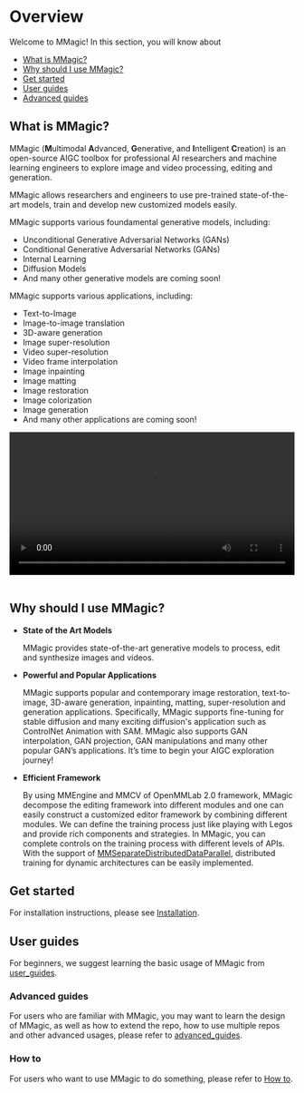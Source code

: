 # Overview

Welcome to MMagic! In this section, you will know about

- [What is MMagic?](#what-is-mmagic)
- [Why should I use MMagic?](#why-should-i-use-mmagic)
- [Get started](#get-started)
- [User guides](#user-guides)
- [Advanced guides](#advanced-guides)

## What is MMagic?

MMagic (**M**ultimodal **A**dvanced, **G**enerative, and **I**ntelligent **C**reation) is an open-source AIGC toolbox for professional AI researchers and machine learning engineers to explore image and video processing, editing and generation.

MMagic allows researchers and engineers to use pre-trained state-of-the-art models, train and develop new customized models easily.

MMagic supports various foundamental generative models, including:

- Unconditional Generative Adversarial Networks (GANs)
- Conditional Generative Adversarial Networks (GANs)
- Internal Learning
- Diffusion Models
- And many other generative models are coming soon!

MMagic supports various applications, including:

- Text-to-Image
- Image-to-image translation
- 3D-aware generation
- Image super-resolution
- Video super-resolution
- Video frame interpolation
- Image inpainting
- Image matting
- Image restoration
- Image colorization
- Image generation
- And many other applications are coming soon!

<div align=center>
    <video width="100%" controls>
        <source src="https://user-images.githubusercontent.com/49083766/233564593-7d3d48ed-e843-4432-b610-35e3d257765c.mp4" type="video/mp4">
        <object data="https://user-images.githubusercontent.com/49083766/233564593-7d3d48ed-e843-4432-b610-35e3d257765c.mp4" width="100%">
        </object>
    </video>
</div>
</br>

## Why should I use MMagic?

- **State of the Art Models**

  MMagic provides state-of-the-art generative models to process, edit and synthesize images and videos.

- **Powerful and Popular Applications**

  MMagic supports popular and contemporary image restoration, text-to-image, 3D-aware generation, inpainting, matting, super-resolution and generation applications. Specifically, MMagic supports fine-tuning for stable diffusion and many exciting diffusion's application such as ControlNet Animation with SAM. MMagic also supports GAN interpolation, GAN projection, GAN manipulations and many other popular GAN’s applications. It’s time to begin your AIGC exploration journey!

- **Efficient Framework**

  By using MMEngine and MMCV of OpenMMLab 2.0 framework, MMagic decompose the editing framework into different modules and one can easily construct a customized editor framework by combining different modules. We can define the training process just like playing with Legos and provide rich components and strategies. In MMagic, you can complete controls on the training process with different levels of APIs. With the support of [MMSeparateDistributedDataParallel](https://github.com/open-mmlab/mmengine/blob/main/mmengine/model/wrappers/seperate_distributed.py), distributed training for dynamic architectures can be easily implemented.

## Get started

For installation instructions, please see [Installation](install.md).

## User guides

For beginners, we suggest learning the basic usage of MMagic from [user_guides](../user_guides/config.md).

### Advanced guides

For users who are familiar with MMagic, you may want to learn the design of MMagic, as well as how to extend the repo, how to use multiple repos and other advanced usages, please refer to [advanced_guides](../advanced_guides/evaluator.md).

### How to

For users who want to use MMagic to do something, please refer to [How to](../howto/models.md).
